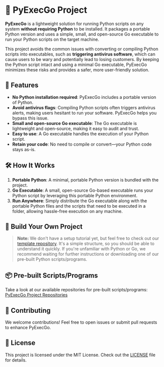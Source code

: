 # 🐍 PyExecGo Project

**PyExecGo** is a lightweight solution for running Python scripts on any system **without requiring Python** to be installed. It packages a portable Python version and uses a simple, small, and open-source Go executable to run your Python scripts on the target machine.

This project avoids the common issues with converting or compiling Python scripts into executables, such as **triggering antivirus software**, which can cause users to be wary and potentially lead to losing customers. By keeping the Python script intact and using a minimal Go executable, PyExecGo minimizes these risks and provides a safer, more user-friendly solution.

## 🚀 Features
- **No Python installation required**: PyExecGo includes a portable version of Python.
- **Avoid antivirus flags**: Compiling Python scripts often triggers antivirus alerts, making users hesitant to run your software. PyExecGo helps you bypass this issue.
- **Small and open-source Go executable**: The Go executable is lightweight and open-source, making it easy to audit and trust.
- **Easy to use**: A Go executable handles the execution of your Python script.
- **Retain your code**: No need to compile or convert—your Python code stays as-is.

## 🛠️ How It Works
1. **Portable Python**: A minimal, portable Python version is bundled with the project.
2. **Go Executable**: A small, open-source Go-based executable runs your Python script by leveraging this portable Python environment.
3. **Run Anywhere**: Simply distribute the Go executable along with the portable Python files and the scripts that need to be executed in a folder, allowing hassle-free execution on any machine.

## 📝 Build Your Own Project
> **Note:**
> We don't have a setup tutorial yet, but feel free to check out our [template repository](https://github.com/PyExecGo-Project/template). It's a simple structure, so you should be able to understand it quickly. If you're unfamiliar with Python or Go, we recommend waiting for further instructions or downloading one of our pre-built Python scripts/programs.

## 📦 Pre-built Scripts/Programs
Take a look at our available repositories for pre-built scripts/programs: [PyExecGo Project Repositories](https://github.com/orgs/PyExecGo-Project/repositories)

## 🤝 Contributing
We welcome contributions! Feel free to open issues or submit pull requests to enhance PyExecGo.

## 📄 License
This project is licensed under the MIT License. Check out the [LICENSE](https://github.com/PyExecGo-Project/.github/blob/main/LICENSE) file for details.
